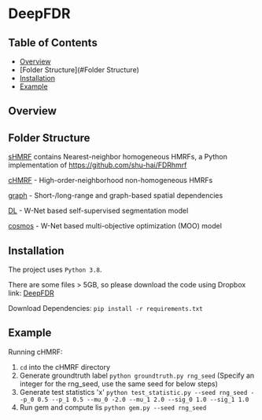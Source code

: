 # DeepFDR

## Table of Contents
* [Overview](#overview)
* [Folder Structure](#Folder Structure)
* [Installation](#requirements-and-installation)
* [Example](#example)

## Overview

## Folder Structure
<ins>sHMRF</ins> contains Nearest-neighbor homogeneous HMRFs, a Python implementation of https://github.com/shu-hai/FDRhmrf

<ins>cHMRF</ins> - High-order-neighborhood non-homogeneous HMRFs

<ins>graph</ins> - Short-/long-range and graph-based spatial dependencies

<ins>DL</ins> - W-Net based self-supervised segmentation model

<ins>cosmos</ins> - W-Net based multi-objective optimization (MOO) model 

## Installation
The project uses ```Python 3.8```.

There are some files > 5GB, so please download the code using Dropbox link: [DeepFDR](https://www.dropbox.com/sh/9378gmgy8fb97r9/AABRmGsDHwtiNXH_W55w-igna?dl=0)

Download Dependencies: ```pip install -r requirements.txt```
## Example
Running cHMRF:
1) ```cd``` into the cHMRF directory
2) Generate groundtruth label ```python groundtruth.py rng_seed``` (Specify an integer for the rng_seed, use the same seed for below steps)
3) Generate test statistics 'x' ```python test_statistic.py --seed rng_seed --p_0 0.5 --p_1 0.5 --mu_0 -2.0 --mu_1 2.0 --sig_0 1.0 --sig_1 1.0```
4) Run gem and compute lis ```python gem.py --seed rng_seed```
